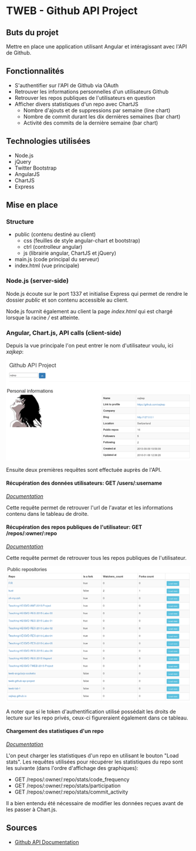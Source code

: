 # TWEB - Github API Project

## Buts du projet

Mettre en place une application utilisant Angular et intéragissant avec l'API de Github.

## Fonctionnalités

* S'authentifier sur l'API de Github via OAuth
* Retrouver les informations personnelles d'un utilisateurs Github
* Retrouver les repos publiques de l'utilisateurs en question
* Afficher divers statistiques d'un repo avec ChartJS
  * Nombre d'ajouts et de suppressions par semaine (line chart)
  * Nombre de commit durant les dix dernières semaines (bar chart)
  * Activité des commits de la dernière semaine (bar chart)

## Technologies utilisées

* Node.js
* jQuery
* Twitter Bootstrap
* AngularJS
* ChartJS
* Express

## Mise en place

### Structure

* public (contenu destiné au client)
  * css (feuilles de style angular-chart et bootstrap)
  * ctrl (controlleur angular)
  * js (librairie angular, ChartJS et jQuery)
* main.js (code principal du serveur)
* index.html (vue principale)

### Node.js (server-side)

Node.js écoute sur le port 1337 et initialise Express qui permet de rendre le dossier *public* et son contenu accessible au client.

Node.js fournit également au client la page *index.html* qui est chargé lorsque la racine */* est atteinte.

### Angular, Chart.js, API calls (client-side)

Depuis la vue principale l'on peut entrer le nom d'utilisateur voulu, ici *xajkep*:

![](img/ss_personal_info.png)

Ensuite deux premières requêtes sont effectuée auprès de l'API.

#### Récupération des données utilisateurs: GET /users/:username

*[Documentation](https://developer.github.com/v3/users/)*

Cette requête permet de retrouver l'url de l'avatar et les informations contenu dans le tableau de droite.

#### Récupération des repos publiques de l'utilisateur: GET /repos/:owner/:repo

*[Documentation](https://developer.github.com/v3/repos/#get)*

Cette requête permet de retrouver tous les repos publiques de l'utilisateur.


![](img/ss_repos.png)

A noter que si le token d'authentification utilisé possédait les droits de lecture sur les repo privés, ceux-ci figureraient également dans ce tableau.

#### Chargement des statistiques d'un repo

*[Documentation](https://developer.github.com/v3/repos/statistics/)*

L'on peut charger les statistiques d'un repo en utilisant le bouton "Load stats". Les requêtes utilisées pour récupérer les statistiques du repo sont les suivante (dans l'ordre d'affichage des graphiques):
* GET /repos/:owner/:repo/stats/code_frequency
* GET /repos/:owner/:repo/stats/participation
* GET /repos/:owner/:repo/stats/commit_activity

Il a bien entendu été nécessaire de modifier les données reçues avant de les passer à Chart.js.

## Sources

* [Github API Documentation](https://developer.github.com/v3/)
